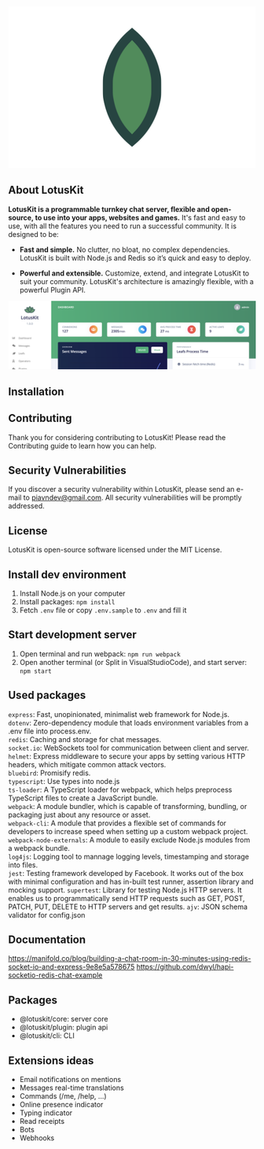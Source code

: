 <p align="center"><img src="lotuskit.svg"></p>

## About LotusKit
**LotusKit is a programmable turnkey chat server, flexible and open-source, to use into your apps, websites and games.** It's fast and easy to use, with all the features you need to run a successful community. It is designed to be:

- **Fast and simple.** No clutter, no bloat, no complex dependencies. LotusKit is built with Node.js and Redis so it’s quick and easy to deploy.

- **Powerful and extensible.** Customize, extend, and integrate LotusKit to suit your community. LotusKit's architecture is amazingly flexible, with a powerful Plugin API.

![screenshot](screenshot.png)

## Installation

## Contributing
Thank you for considering contributing to LotusKit! Please read the Contributing guide to learn how you can help.

## Security Vulnerabilities
If you discover a security vulnerability within LotusKit, please send an e-mail to piavndev@gmail.com. All security vulnerabilities will be promptly addressed.

## License
LotusKit is open-source software licensed under the MIT License.

## Install dev environment
1. Install Node.js on your computer
2. Install packages: `npm install`
3. Fetch `.env` file or copy `.env.sample` to `.env` and fill it

## Start development server
1. Open terminal and run webpack: `npm run webpack`
2. Open another terminal (or Split in VisualStudioCode), and start server: `npm start`

## Used packages
`express`: Fast, unopinionated, minimalist web framework for Node.js.  
`dotenv`: Zero-dependency module that loads environment variables from a .env file into process.env.  
`redis`: Caching and storage for chat messages.  
`socket.io`: WebSockets tool for communication between client and server.  
`helmet`: Express middleware to secure your apps by setting various HTTP headers, which mitigate common attack vectors.  
`bluebird`: Promisify redis.  
`typescript`: Use types into node.js  
`ts-loader`: A TypeScript loader for webpack, which helps preprocess TypeScript files to create a JavaScript bundle.  
`webpack`: A module bundler, which is capable of transforming, bundling, or packaging just about any resource or asset.  
`webpack-cli`: A module that provides a flexible set of commands for developers to increase speed when setting up a custom webpack project.  
`webpack-node-externals`: A module to easily exclude Node.js modules from a webpack bundle.  
`log4js`: Logging tool to mannage logging levels, timestamping and storage into files.  
`jest`: Testing framework developed by Facebook. It works out of the box with minimal configuration and has in-built test runner, assertion library and mocking support.
`supertest`: Library for testing Node.js HTTP servers. It enables us to programmatically send HTTP requests such as GET, POST, PATCH, PUT, DELETE to HTTP servers and get results.
`ajv`: JSON schema validator for config.json

## Documentation
https://manifold.co/blog/building-a-chat-room-in-30-minutes-using-redis-socket-io-and-express-9e8e5a578675
https://github.com/dwyl/hapi-socketio-redis-chat-example

## Packages
- @lotuskit/core: server core
- @lotuskit/plugin: plugin api
- @lotuskit/cli: CLI

## Extensions ideas
- Email notifications on mentions
- Messages real-time translations
- Commands (/me, /help, ...)
- Online presence indicator
- Typing indicator
- Read receipts
- Bots
- Webhooks